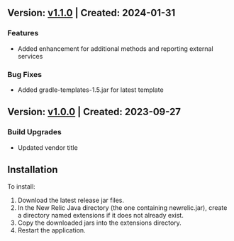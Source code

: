 ## Version: [v1.1.0](https://github.com/newrelic-experimental/newrelic-java-spring-cloud/releases/tag/v1.1.0) | Created: 2024-01-31
### Features
- Added enhancement for additional methods and reporting external services

### Bug Fixes
- Added gradle-templates-1.5.jar for latest template


## Version: [v1.0.0](https://github.com/newrelic-experimental/newrelic-java-spring-cloud/releases/tag/v1.0.0) | Created: 2023-09-27
### Build Upgrades
- Updated vendor title




## Installation

To install:

1. Download the latest release jar files.
2. In the New Relic Java directory (the one containing newrelic.jar), create a directory named extensions if it does not already exist.
3. Copy the downloaded jars into the extensions directory.
4. Restart the application.   

